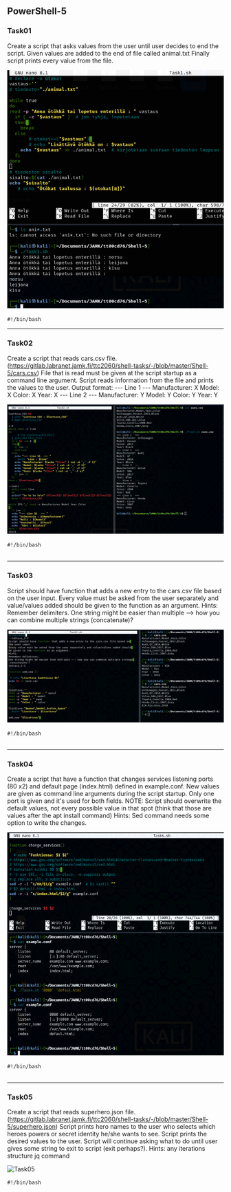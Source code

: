 ## PowerShell-5

### Task01
Create a script that asks values from the user until user decides to end the script.
Given values are added to the end of file called animal.txt
Finally script prints every value from the file.

![Task01](Task01.PNG) 

```
#!/bin/bash

```

---
### Task02
Create a script that reads cars.csv file.
(https://gitlab.labranet.jamk.fi/ttc2060/shell-tasks/-/blob/master/Shell-5/cars.csv)
File that is read must be given at the script startup as a command line argument.
Script reads information from the file and prints the values to the user.
Output format:
--- Line 1 ---
Manufacturer: X
Model: X
Color: X
Year: X
--- Line 2 ---
Manufacturer: Y
Model: Y
Color: Y
Year: Y

![Task02](Task02.PNG) 

```
#!/bin/bash


```

---
### Task03
Script should have function that adds a new entry to the cars.csv file based on the user input.
Every value must be asked from the user separately and value/values added should be given to the function as an argument.
Hints:
Remember delimiters.
One string might be easier than multiple --> how you can combine multiple strings (concatenate)?

![Task03](Task03.PNG) 

```
#!/bin/bash


```

---
### Task04

Create a script that have a function that changes services listening ports (80 x2) and default page (index.html) defined in example.conf.
New values are given as command line arguments during the script startup. Only one port is given and it's used for both fields.
NOTE: Script should overwrite the default values, not every possible value in that spot (think that those are values after the apt install command)
Hints:
Sed command needs some option to write the changes.

![Task04](Task04.PNG) 

```
#!/bin/bash


```

---
### Task05
Create a script that reads superhero.json file.
(https://gitlab.labranet.jamk.fi/ttc2060/shell-tasks/-/blob/master/Shell-5/superhero.json)
Script prints hero names to the user who selects which heroes powers or secret identity he/she wants to see.
Script prints the desired values to the user.
Script will continue asking what to do until user gives some string to exit to script (exit perhaps?).
Hints:
any iterations structure
jq command

![Task05](Task05.PNG) 

```¨
#!/bin/bash 

```
